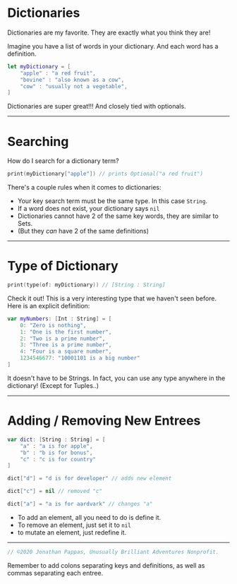 # **Dictionaries**
Dictionaries are my favorite. They are exactly what you think they are!

Imagine you have a list of words in your dictionary. And each word has a definition.

```swift
let myDictionary = [
    "apple" : "a red fruit",
    "bovine" : "also known as a cow",
    "cow" : "usually not a vegetable",
]
```

Dictionaries are super great!!! And closely tied with optionals.

---
# **Searching**

How do I search for a dictionary term?

```swift
print(myDictionary["apple"]) // prints Optional("a red fruit")
```

There's a couple rules when it comes to dictionaries:
 - Your key search term must be the same type. In this case `String`.
 - If a word does not exist, your dictionary says `nil`
 - Dictionaries cannot have 2 of the same key words, they are similar to Sets.
 - (But they *can* have 2 of the same definitions)


 ---
 # **Type of Dictionary**

```swift
print(type(of: myDictionary)) // [String : String]
```

Check it out! This is a very interesting type that we haven't seen before. Here is an explicit definition:

```swift
var myNumbers: [Int : String] = [
    0: "Zero is nothing",
    1: "One is the first number",
    2: "Two is a prime number",
    3: "Three is a prime number",
    4: "Four is a square number",
    1234546677: "10001101 is a big number"
]
```

It doesn't have to be Strings. In fact, you can use any type anywhere in the dictionary! (Except for Tuples..)

---
# **Adding / Removing New Entrees**

```swift
var dict: [String : String] = [
    "a" : "a is for apple",
    "b" : "b is for bonus",
    "c" : "c is for country"
]

dict["d"] = "d is for developer" // adds new element

dict["c"] = nil // removed "c"

dict["a"] = "a is for aardvark" // changes "a"
```

- To add an element, all you need to do is define it.
- To remove an element, just set it to `nil`
- to mutate an element, just redefine it.


---

```swift
// ©2020 Jonathan Pappas, Unusually Brilliant Adventures Nonprofit.
```

Remember to add colons separating keys and definitions, as well as commas separating each entree.